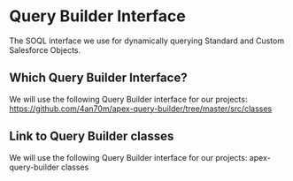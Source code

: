 # Query Builder Interface
The SOQL interface we use for dynamically querying Standard and Custom Salesforce Objects.

## Which Query Builder Interface?
We will use the following Query Builder interface for our projects:
https://github.com/4an70m/apex-query-builder/tree/master/src/classes

## Link to Query Builder classes
We will use the following Query Builder interface for our projects:
apex-query-builder classes